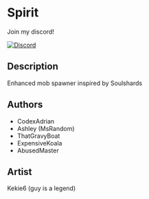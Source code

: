 # Spirit
Join my discord!

[![Discord](https://img.shields.io/discord/857985930078060554?style=for-the-badge)](https://discord.gg/CWrUhpvNwH)
## Description

Enhanced mob spawner inspired by Soulshards

## Authors

* CodexAdrian
* Ashley (MsRandom)
* ThatGravyBoat
* ExpensiveKoala
* AbusedMaster


## Artist

Kekie6 (guy is a legend)
